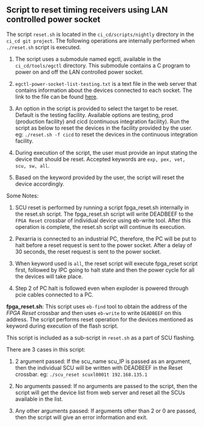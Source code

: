 ## Script to reset timing receivers using LAN controlled power socket

The script `reset.sh` is located in the `ci_cd/scripts/nightly` directory in the `ci_cd git project`. The following operations are internally performed when `./reset.sh` script is executed.

1) The script uses a submodule named egctl, available in the `ci_cd/tools/egctl` directory. This submodule contains a C program to power on and off the LAN controlled power socket.

2) `egctl-power-socket-list-testing.txt` is a text file in the web server that contains information about the devices connected to each socket. The link to the file can be found [here](http://tsl002.acc.gsi.de/config_files/egctl-power-socket-list-testing.txt).

3) An option in the script is provided to select the target to be reset. Default is the testing facility. Available options are testing, prod (production facility) and cicd (continuous integration facility). Run the script as below to reset the devices in the facility provided by the user. eg: `./reset.sh -f cicd` to reset the devices in the continuous integration facility.

4) During execution of the script, the user must provide an input stating the device that should be reset. Accepted keywords are `exp, pex, vet, scu, sw, all`.

5) Based on the keyword provided by the user, the script will reset the device accordingly.

Some Notes:

1) SCU reset is performed by running a script fpga_reset.sh internally in the reset.sh script. The fpga_reset.sh script will write DEADBEEF to the `FPGA Reset` crossbar of individual device using eb-write tool. After this operation is complete, the reset.sh script will continue its execution.

2) Pexarria is connected to an industrial PC, therefore, the PC will be put to halt before a reset request is sent to the power socket. After a delay of 30 seconds, the reset request is sent to the power socket.

3) When keyword used is `all`, the reset script will execute fpga_reset script first, followed by IPC going to halt state and then the power cycle for all the devices will take place.

4) Step 2 of PC halt is followed even when exploder is powered through pcie cables connected to a PC.

**fpga_reset.sh**: This script uses `eb-find` tool to obtain the address of the _FPGA Reset_ crossbar and then uses `eb-write` to write `DEADBEEF` on this address. The script performs reset operation for the devices mentioned as keyword during execution of the flash script.

This script is included as a sub-script in `reset.sh` as a part of SCU flashing.

There are 3 cases in this script:

1) 2 argument passed: If the scu_name scu_IP is passed as an argument, then the individual SCU will be written with DEADBEEF in the Reset crossbar. eg: `./scu_reset scuxl0001t 192.168.135.1`

2) No arguments passed: If no arguments are passed to the script, then the script will get the device list from web server and reset all the SCUs available in the list.

3) Any other arguments passed: If arguments other than 2 or 0 are passed, then the script will give an error information and exit.
